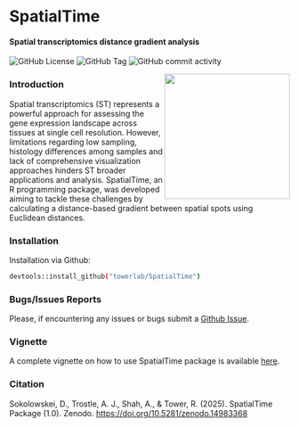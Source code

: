 # SpatialTime
#### Spatial transcriptomics distance gradient analysis

<!-- badges: start -->
![GitHub License](https://img.shields.io/github/license/dimitrisokolowskei/SpatialTime)
![GitHub Tag](https://img.shields.io/github/v/tag/dimitrisokolowskei/SpatialTime)
![GitHub commit activity](https://img.shields.io/github/commit-activity/w/dimitrisokolowskei/SpatialTime)
<!-- badges: stop -->




<img src="man/figures/logo.svg" align="right" width = "225" height="225" alt="" /> 

### Introduction
Spatial transcriptomics (ST) represents a powerful approach for assessing the gene expression landscape across tissues at single cell resolution. However, limitations regarding low sampling, histology differences among samples and lack of comprehensive visualization approaches hinders ST broader applications and analysis. SpatialTime, an R programming package, was developed aiming to tackle these challenges by calculating a distance-based gradient between spatial spots using Euclidean distances. 

### Installation 

Installation via Github:
```sh
devtools::install_github("towerlab/SpatialTime")
```
### Bugs/Issues Reports
Please, if encountering any issues or bugs submit a [Github Issue](https://github.com/towerlab/SpatialTime/issues).


### Vignette 
A complete vignette on how to use SpatialTime package is available [here](https://towerlab.github.io/SpatialTime/).

### Citation
Sokolowskei, D., Trostle, A. J., Shah, A., & Tower, R. (2025). SpatialTime Package (1.0). Zenodo. https://doi.org/10.5281/zenodo.14983368
